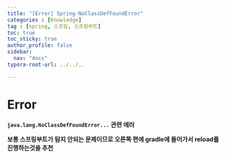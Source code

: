 ```yaml
---
title: "[Error] Spring-NoClassDefFoundError"
categories : [Knowledge]
tag : [spring, 스프링, 스프링부트]
toc: true
toc_sticky: true
author_profile: false
sidebar:
  nav: "docs"
typora-root-url: ../../..

---
```




# Error

**`java.lang.NoClassDefFoundError...` 관련 에러**

**보통 스프링부트가 탐지 안되는 문제이므로 오른쪽 편에 gradle에 들어가서 reload를 진행하는것을 추천**
